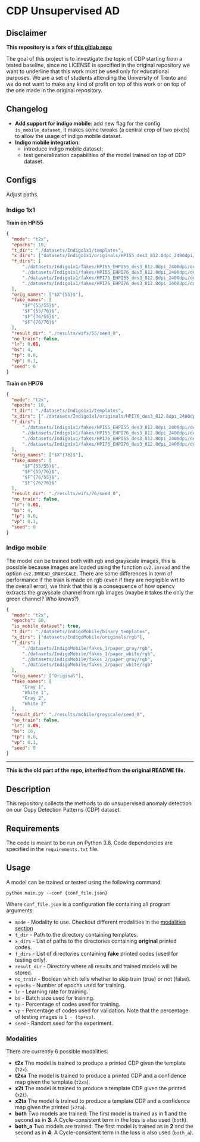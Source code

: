 # CDP Unsupervised AD

## Disclaimer
**This repository is a fork of [this gitlab repo](https://gitlab.unige.ch/sip-group/cdp_unsupervised_ad)**

The goal of this project is to investigate the topic of CDP starting from a tested baseline, since no LICENSE is specified in the original repository we want to underline that this work must be used only for educational purposes. We are a set of students attending the University of Trento and we do not want to make any kind of profit on top of this work or on top of the one made in the original repository.



## Changelog
- **Add support for indigo mobile**: add new flag for the config `is_mobile_dataset`, it makes some tweaks (a central crop of two pixels) to allow the usage of indigo mobile dataset.
- **Indigo mobile integration**: 
  - introduce indigo mobile dataset;
  - test generalization capabilities of the model trained on top of CDP dataset.
  
## Configs
Adjust paths.

### Indigo 1x1
**Train on HPI55**
```json
{
  "mode": "t2x",
  "epochs": 10,
  "t_dir": "./datasets/Indigo1x1/templates",
  "x_dirs": ["datasets/Indigo1x1/originals/HPI55_des3_812.8dpi_2400dpi/dens50"],
  "f_dirs": [
      "./datasets/Indigo1x1/fakes/HPI55_EHPI55_des3_812.8dpi_2400dpi/dens50",
      "./datasets/Indigo1x1/fakes/HPI55_EHPI76_des3_812.8dpi_2400dpi/dens50",
      "./datasets/Indigo1x1/fakes/HPI76_EHPI55_des3_812.8dpi_2400dpi/dens50",
      "./datasets/Indigo1x1/fakes/HPI76_EHPI76_des3_812.8dpi_2400dpi/dens50"
  ],
  "orig_names": ["$X^{55}$"],
  "fake_names": [
      "$F^{55/55}$",
      "$F^{55/76}$",
      "$F^{76/55}$",
      "$F^{76/76}$"
  ],
  "result_dir": "./results/wifs/55/seed_0",
  "no_train": false,
  "lr": 0.01,
  "bs": 4,
  "tp": 0.6,
  "vp": 0.1,
  "seed": 0
}
```

**Train on HPI76**
```json
{
  "mode": "t2x",
  "epochs": 10,
  "t_dir": "./datasets/Indigo1x1/templates",
  "x_dirs": ["./datasets/Indigo1x1/originals/HPI76_des3_812.8dpi_2400dpi/dens50"],
  "f_dirs": [
      "./datasets/Indigo1x1/fakes/HPI55_EHPI55_des3_812.8dpi_2400dpi/dens50",
      "./datasets/Indigo1x1/fakes/HPI55_EHPI76_des3_812.8dpi_2400dpi/dens50",
      "./datasets/Indigo1x1/fakes/HPI76_EHPI55_des3_812.8dpi_2400dpi/dens50",
      "./datasets/Indigo1x1/fakes/HPI76_EHPI76_des3_812.8dpi_2400dpi/dens50"
  ],
  "orig_names": ["$X^{76}$"],
  "fake_names": [
      "$F^{55/55}$",
      "$F^{55/76}$",
      "$F^{76/55}$",
      "$F^{76/76}$"
  ],
  "result_dir": "./results/wifs/76/seed_0",
  "no_train": false,
  "lr": 0.01,
  "bs": 4,
  "tp": 0.6,
  "vp": 0.1,
  "seed": 0
}
```

### Indigo mobile
The model can be trained both with rgb and grayscale images, this is possible because images are loaded using the function `cv2.imread` and the option `cv2.IMREAD_GRAYSCALE`.
There are some differences in term of performance if the train is made on rgb (even if they are negligible wrt to the overall error), we think that this is a consequence of how opencv extracts the grayscale channel from rgb  images (maybe it takes the only the green channel? Who knows?)

```json
{
  "mode": "t2x",
  "epochs": 50,
  "is_mobile_dataset": true,
  "t_dir": "./datasets/IndigoMobile/binary_templates",
  "x_dirs": ["datasets/IndigoMobile/originals/rgb"],
  "f_dirs": [
      "./datasets/IndigoMobile/fakes_1/paper_gray/rgb",
      "./datasets/IndigoMobile/fakes_1/paper_white/rgb",
      "./datasets/IndigoMobile/fakes_2/paper_gray/rgb",
      "./datasets/IndigoMobile/fakes_2/paper_white/rgb"
  ],
  "orig_names": ["Original"],
  "fake_names": [
      "Gray 1",
      "White 1",
      "Gray 2",
      "White 2"
  ],
  "result_dir": "./results/mobile/greyscale/seed_0",
  "no_train": false,
  "lr": 0.05,
  "bs": 16,
  "tp": 0.6,
  "vp": 0.1,
  "seed": 0
}
```

---

**This is the old part of the repo, inherited from the original README file.**

## Description
This repository collects the methods to do unsupervised anomaly detection on our Copy Detection Patterns (CDP) dataset.

## Requirements
The code is meant to be run on Python 3.8. Code dependencies are specified in the `requirements.txt` file.

## Usage
A model can be trained or tested using the following command:

`python main.py --conf {conf_file.json}`

Where `conf_file.json` is a configuration file containing all program arguments:

 - `mode` - Modality to use. Checkout different modalities in the [modalities section](#modalities)
 - `t_dir` - Path to the directory containing templates.
 - `x_dirs` - List of paths to the directories containing **original** printed codes.
 - `f_dirs` - List of directories containing **fake** printed codes (used for testing only).
 -  `result_dir` - Directory where all results and trained models will be stored.
 -  `no_train` - Boolean which tells whether to skip train (true) or not (false).
 - `epochs` - Number of epochs used for training.
 -  `lr` - Learning rate for training.
 -  `bs` - Batch size used for training.
 -  `tp` - Percentage of codes used for training.
 -  `vp` - Percentage of codes used for validation. Note that the percentage of testing images is `1 - (tp+vp)`.
 -  `seed` - Random seed for the experiment.

### Modalities

There are currently 6 possible modalities:
 - **t2x** The model is trained to produce a printed CDP given the template (```t2x```).
 - **t2xa** The model is trained to produce a printed CDP and a confidence map given the template (```t2xa```).
 - **x2t** The model is trained to produce a template CDP given the printed (```x2t```).
 - **x2ta** The model is trained to produce a template CDP and a confidence map given the printed (```x2ta```).
 - **both** Two models are trained: The first model is trained as in **1** and the second as in **3**. A Cycle-consistent term in the loss is also used (```both```).
 - **both_a** Two models are trained: The first model is trained as in **2** and the second as in **4**. A Cycle-consistent term in the loss is also used (```both_a```).

